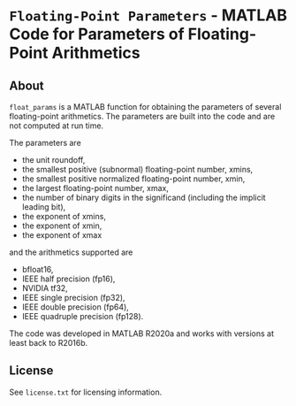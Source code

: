 `Floating-Point Parameters` - MATLAB Code for Parameters of Floating-Point Arithmetics
==========

About
-----

`float_params` is a MATLAB function for obtaining the parameters of several
floating-point arithmetics.  The parameters are built into the code and are
not computed at run time.

The parameters are

- the unit roundoff,
- the smallest positive (subnormal) floating-point number, xmins,
- the smallest positive normalized floating-point number, xmin,
- the largest floating-point number, xmax,
- the number of binary digits in the significand (including the
  implicit leading bit),
- the exponent of xmins,
- the exponent of xmin,
- the exponent of xmax

and the arithmetics supported are 

- bfloat16,
- IEEE half precision (fp16),
- NVIDIA tf32,
- IEEE single precision (fp32),
- IEEE double precision (fp64),
- IEEE quadruple precision (fp128).

The code was developed in MATLAB R2020a and works with versions at least
back to R2016b.

License
-------

See `license.txt` for licensing information.

